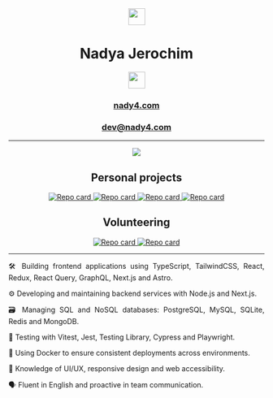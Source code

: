 <div class="text" align="center">
  <img src="https://user-images.githubusercontent.com/5679180/79618120-0daffb80-80be-11ea-819e-d2b0fa904d07.gif" width="33px">
  <h1>Nadya Jerochim</h1>
  <a href="https://www.linkedin.com/in/nady4/"><img src="https://img.shields.io/badge/LinkedIn-0077B5?style=for-the-badge&logo=linkedin&logoColor=white" height="33px"/></a>
  <h3 align="center"><a href="https://nady4.com/">nady4.com</a></h3>
  <h3 align="center"><a href="mailto:dev@nady4.com">dev@nady4.com</a></h3>
  <hr>
  <a href="https://github.com/nady4">
    <img src='https://github-readme-stats.vercel.app/api/top-langs/?username=nady4&layout=compact&theme=nightowl&hide=swift,csharp'/>
  </a>
  <br>
  <h2>Personal projects</h2>
  <a href="https://github.com/nady4/portfolio">
    <img src="https://github-readme-stats.vercel.app/api/pin/?username=nady4&repo=portfolio&theme=aura_dark" alt="Repo card">
  </a>
  <a href="https://github.com/nady4/nya-store">
    <img src="https://github-readme-stats.vercel.app/api/pin/?username=nady4&repo=nya-store&theme=jolly" alt="Repo card">
  </a>
  <a href="https://github.com/nady4/calendar-money">
    <img src="https://github-readme-stats.vercel.app/api/pin/?username=nady4&repo=calendar-money&theme=merko" alt="Repo card">
  </a>
  <a href="https://github.com/nady4/ai-face-detect">
    <img src="https://github-readme-stats.vercel.app/api/pin/?username=nady4&repo=ai-face-detect&theme=ambient_gradient" alt="Repo card">
  </a>
  <br>
  <h2>Volunteering</h2>
  <a href="https://github.com/Transistemas-ac/app">
    <img src="https://github-readme-stats.vercel.app/api/pin/?username=Transistemas-ac&repo=app&theme=material-palenight" alt="Repo card">
  </a>
  <a href="https://github.com/Transistemas-ac/api">
    <img src="https://github-readme-stats.vercel.app/api/pin/?username=Transistemas-ac&repo=api&theme=material-palenight" alt="Repo card">
  </a>
  <hr>
  <p align="justify">🛠️ Building frontend applications using TypeScript, TailwindCSS, React, Redux, React Query, GraphQL, Next.js and Astro.</p>
  <p align="justify">⚙️ Developing and maintaining backend services with Node.js and Next.js.</p>
  <p align="justify">🗃️ Managing SQL and NoSQL databases: PostgreSQL, MySQL, SQLite, Redis and MongoDB.</p>
  <p align="justify">🧪 Testing with Vitest, Jest, Testing Library, Cypress and Playwright.</p>
  <p align="justify">🐳 Using Docker to ensure consistent deployments across environments.</p>
  <p align="justify">🎨 Knowledge of UI/UX, responsive design and web accessibility.</p>
  <p align="justify">🗣️ Fluent in English and proactive in team communication.</p>
</div>
